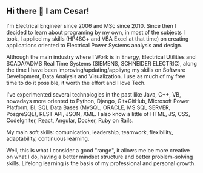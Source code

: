 ## Hi there 👋 I am Cesar! 


I'm Electrical Engineer since 2006 and MSc since 2010. Since then I decided to learn about programing by my own, in most of the subjects I took, I applied my skills (HP48G+ and VBA Excel at that time) on creating applications oriented to Electrical Power Systems analysis and design.

Although the main industry where I Work is in Energy, Electrical Utilities and SCADA/ADMS Real Time Systems (SIEMENS, SCHNEIDER ELECTRIC), along the time I have been improving/updating/appliyng my skills on Software Development, Data Analysis and Visualization. I use as much of my free time to do it possible, it worth the effort and I love Tech.

I've experimented several technologies in the past like Java, C++, VB, nowadays more oriented to Python, Django, Git+GitHub, Microsoft Power Platform, BI, SQL Data Bases (MySQL, ORACLE, MS SQL SERVER, PosgreSQL), REST API, JSON, XML. I also know a little of HTML, JS, CSS, CodeIgniter, React, Angular, Docker, Ruby on Rails.

My main soft skills: comunication, leadership, teamwork, flexibility, adaptability, continuous learning.

Well, this is what I consider a good "range", it allows me be more creative on what I do, having a better mindset structure and better problem-solving skills. Lifelong learning is the basis of my professional and personal growth.

<!---
CesarBecerraCO/CesarBecerraCO is a ✨ special ✨ repository because its `README.md` (this file) appears on your GitHub profile.
You can click the Preview link to take a look at your changes.
--->
